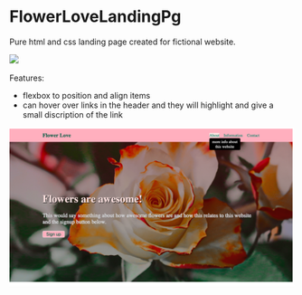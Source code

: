 # FlowerLoveLandingPg

Pure html and css landing page created for fictional website. 

<img src="Flower Market.pdf">

Features:
- flexbox to position and align items
- can hover over links in the header and they will highlight and give a small discription of the link

<img src="Screen Shot 2022-01-23 at 12.05.43 PM.png">


